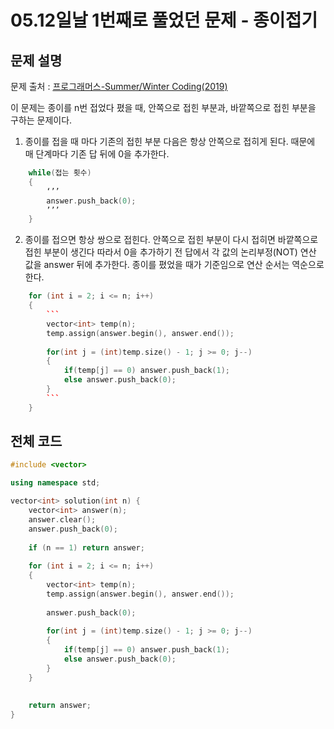 
# 05.12일날 1번째로 풀었던 문제 - 종이접기

## 문제 설명
문제 출처 : [프로그래머스-Summer/Winter Coding(2019)](https://programmers.co.kr/learn/courses/30/lessons/62049)

이 문제는 종이를 n번 접었다 폈을 때, 안쪽으로 접힌 부분과, 바깥쪽으로 접힌 부분을 구하는 문제이다. 

1. 종이를 접을 때 마다 기존의 접힌 부분 다음은 항상 안쪽으로 접히게 된다. 때문에 매 단계마다 기존 답 뒤에 0을 추가한다.
```c++
	while(접는 횟수)
	{
		‘’’
		answer.push_back(0);
		’’’
	}
```
2. 종이를 접으면 항상 쌍으로 접힌다. 안쪽으로 접힌 부분이 다시 접히면 바깥쪽으로 접힌 부분이 생긴다 따라서 0을 추가하기 전 답에서 각 값의 논리부정(NOT) 연산 값을 answer 뒤에 추가한다. 종이를 폈었을 때가 기준임으로 연산 순서는 역순으로 한다.
```c++
    for (int i = 2; i <= n; i++)
    {
	    ```
        vector<int> temp(n);
        temp.assign(answer.begin(), answer.end());
        
        for(int j = (int)temp.size() - 1; j >= 0; j--)
        {
            if(temp[j] == 0) answer.push_back(1);
            else answer.push_back(0);
        }
        ```
    }
```

## 전체 코드


```c++
#include <vector>

using namespace std;

vector<int> solution(int n) {
    vector<int> answer(n);
    answer.clear();
    answer.push_back(0);
    
    if (n == 1) return answer;
    
    for (int i = 2; i <= n; i++)
    {
        vector<int> temp(n);
        temp.assign(answer.begin(), answer.end());
        
        answer.push_back(0);
        
        for(int j = (int)temp.size() - 1; j >= 0; j--)
        {
            if(temp[j] == 0) answer.push_back(1);
            else answer.push_back(0);
        }
    }
    
    
    return answer;
}
```
